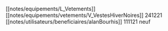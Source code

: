 [[notes/equipements/L_Vetements]] [[notes/equipements/vetements/V_VestesHiverNoires]] 241221 [[notes/utilisateurs/beneficiaires/alanBourhis]]
111121 neuf